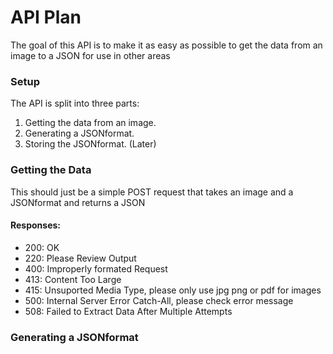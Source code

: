 # API Plan #  
The goal of this API is to make it as easy as possible to get the data 
from an image to a JSON for use in other areas
### Setup ###  
The API is split into three parts:  
1. Getting the data from an image.  
2. Generating a JSONformat.  
3. Storing the JSONformat. (Later)  

### Getting the Data ###  
This should just be a simple POST request that takes an image and a JSONformat and returns a JSON  
#### Responses: ####  
- 200: OK  
- 220: Please Review Output
- 400: Improperly formated Request  
- 413: Content Too Large  
- 415: Unsuported Media Type, please only use jpg png or pdf for images  
- 500: Internal Server Error Catch-All, please check error message  
- 508: Failed to Extract Data After Multiple Attempts

### Generating a JSONformat ###  